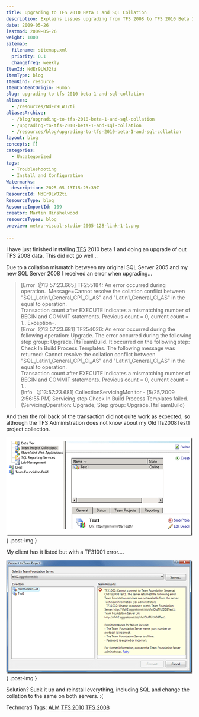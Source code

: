 ```yaml
---
title: Upgrading to TFS 2010 Beta 1 and SQL Collation
description: Explains issues upgrading from TFS 2008 to TFS 2010 Beta 1 due to SQL Server collation conflicts, error messages, and the need to align collation settings.
date: 2009-05-26
lastmod: 2009-05-26
weight: 1000
sitemap:
  filename: sitemap.xml
  priority: 0.1
  changefreq: weekly
ItemId: NdEr9LWJ2ti
ItemType: blog
ItemKind: resource
ItemContentOrigin: Human
slug: upgrading-to-tfs-2010-beta-1-and-sql-collation
aliases:
  - /resources/NdEr9LWJ2ti
aliasesArchive:
  - /blog/upgrading-to-tfs-2010-beta-1-and-sql-collation
  - /upgrading-to-tfs-2010-beta-1-and-sql-collation
  - /resources/blog/upgrading-to-tfs-2010-beta-1-and-sql-collation
layout: blog
concepts: []
categories:
  - Uncategorized
tags:
  - Troubleshooting
  - Install and Configuration
Watermarks:
  description: 2025-05-13T15:23:39Z
ResourceId: NdEr9LWJ2ti
ResourceType: blog
ResourceImportId: 109
creator: Martin Hinshelwood
resourceTypes: blog
preview: metro-visual-studio-2005-128-link-1-1.png

---
```

I have just finished installing [TFS](http://msdn2.microsoft.com/en-us/teamsystem/aa718934.aspx "Team Foundation Server") 2010 beta 1 and doing an upgrade of out TFS 2008 data. This did not go well…

Due to a collation mismatch between my original SQL Server 2005 and my new SQL Server 2008 I received an error when upgrading…

> \[Error  @13:57:23.665\] TF255184: An error occurred during operation.  Message=Cannot resolve the collation conflict between "SQL_Latin1_General_CP1_CI_AS" and "Latin1_General_CI_AS" in the equal to operation.  
> Transaction count after EXECUTE indicates a mismatching number of BEGIN and COMMIT statements. Previous count = 0, current count = 1.. Exception=.  
> \[Error  @13:57:23.681\] TF254026: An error occurred during the following operation: Upgrade. The error occurred during the following step group: Upgrade.TfsTeamBuild. It occurred on the following step: Check In Build Process Templates. The following message was returned: Cannot resolve the collation conflict between "SQL_Latin1_General_CP1_CI_AS" and "Latin1_General_CI_AS" in the equal to operation.  
> Transaction count after EXECUTE indicates a mismatching number of BEGIN and COMMIT statements. Previous count = 0, current count = 1..  
> \[Info   @13:57:23.681\] CollectionServicingMonitor - \[5/25/2009 2:56:55 PM\] Servicing step Check In Build Process Templates failed. (ServicingOperation: Upgrade; Step group: Upgrade.TfsTeamBuild)

And then the roll back of the transaction did not quite work as expected, so although the TFS Administration does not know about my OldTfs2008Test1 project collection.

[![image](images/SQLCollationproblemInstallingTFS2010_D181-image_thumb_1-2-2.png)](http://blog.hinshelwood.com/files/2011/05/GWB-WindowsLiveWriter-SQLCollationproblemInstallingTFS2010_D181-image_4.png)
{ .post-img }

My client has it listed but with a TF31001 error.…

[![image](images/SQLCollationproblemInstallingTFS2010_D181-image_thumb-3-3.png)](http://blog.hinshelwood.com/files/2011/05/GWB-WindowsLiveWriter-SQLCollationproblemInstallingTFS2010_D181-image_2.png)
{ .post-img }

Solution? Suck it up and reinstall everything, including SQL and change the collation to the same on both servers. :(

Technorati Tags: [ALM](http://technorati.com/tags/ALM) [TFS 2010](http://technorati.com/tags/TFS+2010) [TFS 2008](http://technorati.com/tags/TFS+2008)
